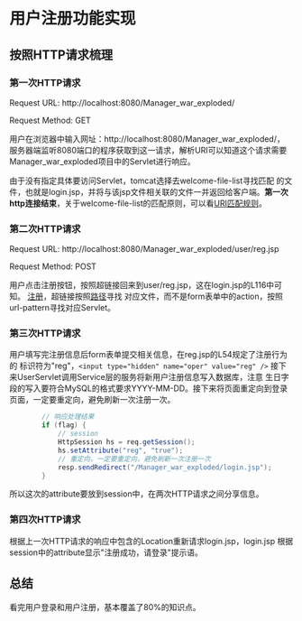 # 用户注册功能实现

## 按照HTTP请求梳理

### 第一次HTTP请求

Request URL: http://localhost:8080/Manager_war_exploded/

Request Method: GET

用户在浏览器中输入网址：http://localhost:8080/Manager_war_exploded/，
服务器端监听8080端口的程序获取到这一请求，解析URI可以知道这个请求需要
Manager_war_exploded项目中的Servlet进行响应。

由于没有指定具体要访问Servlet，tomcat选择去welcome-file-list寻找匹配
的文件，也就是login.jsp，并将与该jsp文件相关联的文件一并返回给客户端。**第一次
http连接结束**，关于welcome-file-list的匹配原则，可以看[URI匹配规则](
URI匹配规则.md)。

### 第二次HTTP请求

Request URL: http://localhost:8080/Manager_war_exploded/user/reg.jsp

Request Method: POST

用户点击注册按钮，按照超链接回来到user/reg.jsp，这在login.jsp的L116中可知。
<a href="user/reg.jsp">注册</a>，超链接按照[路径](JSP中的超链接.md)寻找
对应文件，而不是form表单中的action，按照url-pattern寻找对应Servlet。

### 第三次HTTP请求

用户填写完注册信息后form表单提交相关信息，在reg.jsp的L54规定了注册行为的
标识符为"reg"，`<input type="hidden" name="oper" value="reg" />`
接下来UserServlet调用Service层的服务将新用户注册信息写入数据库，注意
生日字段的写入要符合MySQL的格式要求YYYY-MM-DD。接下来将页面重定向到登录
页面，一定要重定向，避免刷新一次注册一次。

```java
        // 响应处理结果
        if (flag) {
            // session
            HttpSession hs = req.getSession();
            hs.setAttribute("reg", "true");
            // 重定向，一定要重定向，避免刷新一次注册一次
            resp.sendRedirect("/Manager_war_exploded/login.jsp");
        }
```

所以这次的attribute要放到session中，在两次HTTP请求之间分享信息。

### 第四次HTTP请求

根据上一次HTTP请求的响应中包含的Location重新请求login.jsp，login.jsp
根据session中的attribute显示"注册成功，请登录"提示语。

## 总结

看完用户登录和用户注册，基本覆盖了80%的知识点。
